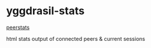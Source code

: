 # yggdrasil-stats

[peerstats](peerstats.png)

html stats output of connected peers &amp; current sessions  
